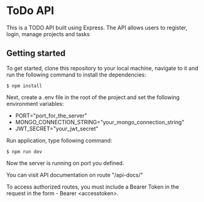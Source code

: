 # ToDo API
This is a TODO API built using Express. The API allows users to register, login, manage projects and tasks

## Getting started
To get started, clone this repository to your local machine, navigate to it and run the following command to install the dependencies:

```
$ npm install
```

Next, create a .env file in the root of the project and set the following environment variables:
* PORT="port_for_the_server" 
* MONGO_CONNECTION_STRING="your_mongo_connection_string"
* JWT_SECRET="your_jwt_secret"

Run application, type following command: 

```
$ npm run dev
```

Now the server is running on port you defined.

You can visit API documentation on route "/api-docs/"

To access authorized routes, you must include a Bearer Token in the request in the form - Bearer \<accesstoken>\.